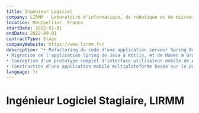 ```yaml
---
title: Ingénieur Logiciel
company: LIRMM - Laboratoire d'informatique, de robotique et de microélectronique de Montpellier
location: Montpellier, France
startDate: 2022-02-01
endDate: 2022-09-01
contractType: Stage
companyWebsite: https://www.lirmm.fr/
description: "• Refactoring du code d'une application serveur Spring Boot
• Migration de l'application Spring de Java à Kotlin, et de Maven à Gradle
• Conception d'un prototype complet d'interface utilisateur mobile de A à Z
• Construction d'une application mobile multiplateforme basée sur le prototype en utilisant Flutter"
language: fr
---
```


# Ingénieur Logiciel Stagiaire, LIRMM